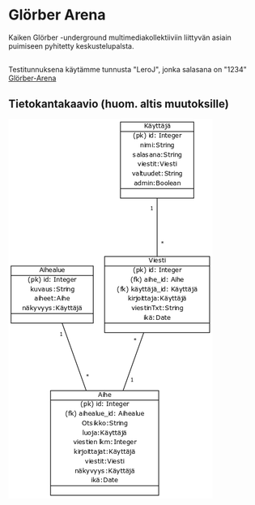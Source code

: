 # Glörber Arena
Kaiken Glörber -underground multimediakollektiiviin liittyvän asiain puimiseen pyhitetty keskustelupalsta.

##
Testitunnuksena käytämme tunnusta "LeroJ", jonka salasana on "1234"
[Glörber-Arena](https://glorber-arena.herokuapp.com)
## Tietokantakaavio (huom. altis muutoksille)
![testext](https://raw.githubusercontent.com/VirtualAkseli/GlorberArena/master/kaavioGlbArena.png "structural layout" )
